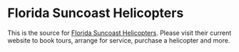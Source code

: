 # Florida Suncoast Helicopters

This is the source for [Florida Suncoast Helicopters](https://floridasuncoasthelicopters.com/). Please visit their current website to book tours, arrange for service, purchase a helicopter and more.